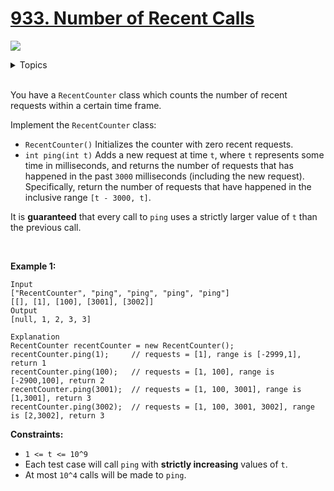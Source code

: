 # [933. Number of Recent Calls](https://leetcode-cn.com/problems/number-of-recent-calls/)

![](https://img.shields.io/badge/Difficulty-Easy-green.svg)

<details>
<summary>Topics</summary>

* [`Queue`](https://leetcode.com/tag/queue/)
* [`Design`](https://leetcode.com/tag/design/)

</details>
<br />

You have a `RecentCounter` class which counts the number of recent requests within a certain time frame.

Implement the `RecentCounter` class:

 + `RecentCounter()` Initializes the counter with zero recent requests.
 + `int ping(int t)` Adds a new request at time `t`, where `t` represents some time in milliseconds, and returns the number of requests that has happened in the past `3000` milliseconds (including the new request). Specifically, return the number of requests that have happened in the inclusive range `[t - 3000, t]`.

It is **guaranteed** that every call to `ping` uses a strictly larger value of `t` than the previous call.

 

**Example 1:**

    Input
    ["RecentCounter", "ping", "ping", "ping", "ping"]
    [[], [1], [100], [3001], [3002]]
    Output
    [null, 1, 2, 3, 3]

    Explanation
    RecentCounter recentCounter = new RecentCounter();
    recentCounter.ping(1);     // requests = [1], range is [-2999,1], return 1
    recentCounter.ping(100);   // requests = [1, 100], range is [-2900,100], return 2
    recentCounter.ping(3001);  // requests = [1, 100, 3001], range is [1,3001], return 3
    recentCounter.ping(3002);  // requests = [1, 100, 3001, 3002], range is [2,3002], return 3


**Constraints:**

 + `1 <= t <= 10^9`
 + Each test case will call `ping` with **strictly increasing** values of `t`.
 + At most `10^4` calls will be made to `ping`.
